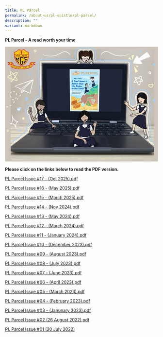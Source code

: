 ```yaml
---
title: PL Parcel
permalink: /about-us/pl-epistle/pl-parcel/
description: ""
variant: markdown
---
```

**PL Parcel - A read worth your time**

![](/images/pl%20parcel.jpg)

**Please click on the links below to read the PDF version.**

[PL Parcel Issue #17 - (Oct 2025).pdf](https://drive.google.com/file/d/1fEaeeXE_5-M5uJiKCHvsrB9TkV_gPMlF/view?usp=share_link)

[PL Parcel Issue #16 - (May 2025).pdf](https://drive.google.com/file/d/19mzyHYZT7X60trvWggemhbD2wqdrQlTZ/view?usp=share_link)

[PL Parcel Issue #15 - (March 2025).pdf](https://drive.google.com/file/d/19jzf4l_fOUrioQ3QIwjC25zT19Rg1QQT/view?usp=share_link)

[PL Parcel Issue #14 - (Nov 2024).pdf](https://drive.google.com/file/d/1p0qvNyKmi3ZD6g7FHjpAiUJ_XlQWCEor/view?usp=share_link)

[PL Parcel Issue #13 - (May 2024).pdf](https://drive.google.com/file/d/1_mtPOjisI2SHG-PD0mGm6c374z4CNLf_/view?usp=drive_link)

[PL Parcel Issue #12 - (March 2024).pdf](https://drive.google.com/file/d/1Qi--_3Q9gzg9vaqvWTZK4Z21jkdg6Nl0/view?usp=share_link)

[PL Parcel Issue #11 - (January 2024).pdf](https://drive.google.com/file/d/19EuRK38Bb7p_DIEw4re6hPRwnO2mcmHW/view?usp=share_link)

[PL Parcel Issue #10 - (December 2023).pdf](https://drive.google.com/file/d/1hn--c44aGo_jK4FeK4j49JOxc9z_gpkx/view?usp=share_link)

[PL Parcel Issue #09 - (August 2023).pdf](https://drive.google.com/file/d/1qithOgad475ERkbCoNbTzrurIQUHHexI/view?usp=share_link)

[PL Parcel Issue #08 - (July 2023).pdf](https://drive.google.com/file/d/1z9-Fbzhi9j_vkVbtoQM8P9jFJa2hsMZJ/view?usp=share_link)

[PL Parcel Issue #07 - (June 2023).pdf](https://drive.google.com/file/d/1VfdCAO0Vv4LiM0hHneI3FWtl3y3dwypp/view?usp=share_link)

[PL Parcel Issue #06 - (April 2023).pdf](https://drive.google.com/file/d/1ZBoKPqB8RfGJINercSxWQN7_BE717Gn_/view?usp=share_link)

[PL Parcel Issue #05 - (March 2023).pdf](/files/pl%20parcel%20issue%2005.pdf)

[PL Parcel Issue #04 - (February 2023).pdf](/files/PL%20Parcel%20Issue%2004.pdf)

[PL Parcel Issue #03 - (Janunary 2023).pdf](/files/PL%20Parcel%20Issue%2003.pdf)

[PL Parcel Issue #02 (26 August 2022).pdf](/files/PL%20Parcel%20Issue%2002.pdf)

[PL Parcel Issue #01 (20 July 2022)](/files/PL%20Parcel%20Issue%2001.pdf)